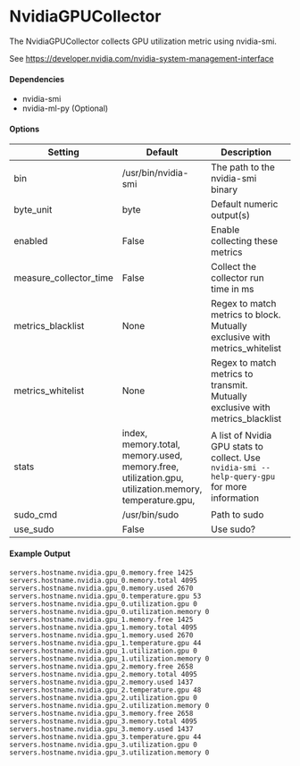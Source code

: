 <!--This file was generated from the python source
Please edit the source to make changes
-->
NvidiaGPUCollector
=====

The NvidiaGPUCollector collects GPU utilization metric using nvidia-smi.

See https://developer.nvidia.com/nvidia-system-management-interface

#### Dependencies

 * nvidia-smi
 * nvidia-ml-py (Optional)

#### Options

| Setting                | Default                                                                                              | Description                                                                                   | Type     |
|------------------------|------------------------------------------------------------------------------------------------------|-----------------------------------------------------------------------------------------------|----------|
| bin                    | /usr/bin/nvidia-smi                                                                                  | The path to the nvidia-smi binary                                                             | str      |
| byte_unit              | byte                                                                                                 | Default numeric output(s)                                                                     | str      |
| enabled                | False                                                                                                | Enable collecting these metrics                                                               | bool     |
| measure_collector_time | False                                                                                                | Collect the collector run time in ms                                                          | bool     |
| metrics_blacklist      | None                                                                                                 | Regex to match metrics to block. Mutually exclusive with metrics_whitelist                    | NoneType |
| metrics_whitelist      | None                                                                                                 | Regex to match metrics to transmit. Mutually exclusive with metrics_blacklist                 | NoneType |
| stats                  | index, memory.total, memory.used, memory.free, utilization.gpu, utilization.memory, temperature.gpu, | A list of Nvidia GPU stats to collect. Use `nvidia-smi --help-query-gpu` for more information | list     |
| sudo_cmd               | /usr/bin/sudo                                                                                        | Path to sudo                                                                                  | str      |
| use_sudo               | False                                                                                                | Use sudo?                                                                                     | bool     |

#### Example Output

```
servers.hostname.nvidia.gpu_0.memory.free 1425
servers.hostname.nvidia.gpu_0.memory.total 4095
servers.hostname.nvidia.gpu_0.memory.used 2670
servers.hostname.nvidia.gpu_0.temperature.gpu 53
servers.hostname.nvidia.gpu_0.utilization.gpu 0
servers.hostname.nvidia.gpu_0.utilization.memory 0
servers.hostname.nvidia.gpu_1.memory.free 1425
servers.hostname.nvidia.gpu_1.memory.total 4095
servers.hostname.nvidia.gpu_1.memory.used 2670
servers.hostname.nvidia.gpu_1.temperature.gpu 44
servers.hostname.nvidia.gpu_1.utilization.gpu 0
servers.hostname.nvidia.gpu_1.utilization.memory 0
servers.hostname.nvidia.gpu_2.memory.free 2658
servers.hostname.nvidia.gpu_2.memory.total 4095
servers.hostname.nvidia.gpu_2.memory.used 1437
servers.hostname.nvidia.gpu_2.temperature.gpu 48
servers.hostname.nvidia.gpu_2.utilization.gpu 0
servers.hostname.nvidia.gpu_2.utilization.memory 0
servers.hostname.nvidia.gpu_3.memory.free 2658
servers.hostname.nvidia.gpu_3.memory.total 4095
servers.hostname.nvidia.gpu_3.memory.used 1437
servers.hostname.nvidia.gpu_3.temperature.gpu 44
servers.hostname.nvidia.gpu_3.utilization.gpu 0
servers.hostname.nvidia.gpu_3.utilization.memory 0
```

